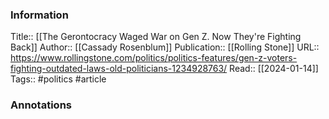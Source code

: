 
### Information
Title:: [[The Gerontocracy Waged War on Gen Z. Now They're Fighting Back]]
Author:: [[Cassady Rosenblum]]
Publication:: [[Rolling Stone]]
URL:: https://www.rollingstone.com/politics/politics-features/gen-z-voters-fighting-outdated-laws-old-politicians-1234928763/
Read:: [[2024-01-14]]
Tags:: #politics 
#article

### Annotations

